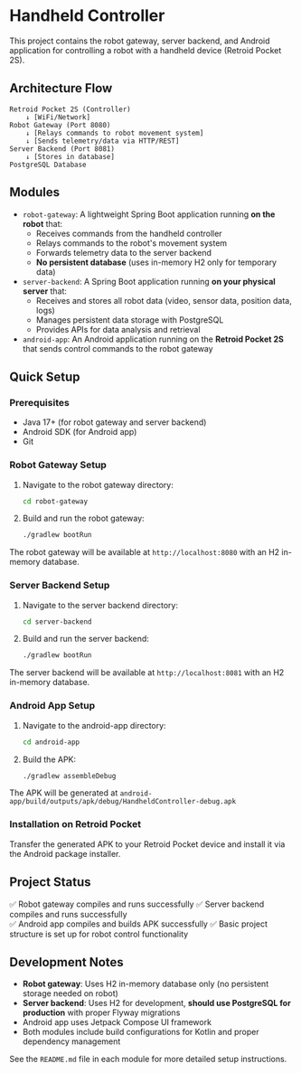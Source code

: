 # Handheld Controller

This project contains the robot gateway, server backend, and Android application for controlling a robot with a handheld device (Retroid Pocket 2S).

## Architecture Flow

```
Retroid Pocket 2S (Controller) 
    ↓ [WiFi/Network]
Robot Gateway (Port 8080)
    ↓ [Relays commands to robot movement system]
    ↓ [Sends telemetry/data via HTTP/REST]
Server Backend (Port 8081)
    ↓ [Stores in database]
PostgreSQL Database
```

## Modules

- `robot-gateway`: A lightweight Spring Boot application running **on the robot** that:
  - Receives commands from the handheld controller
  - Relays commands to the robot's movement system  
  - Forwards telemetry data to the server backend
  - **No persistent database** (uses in-memory H2 only for temporary data)
- `server-backend`: A Spring Boot application running **on your physical server** that:
  - Receives and stores all robot data (video, sensor data, position data, logs)
  - Manages persistent data storage with PostgreSQL
  - Provides APIs for data analysis and retrieval
- `android-app`: An Android application running on the **Retroid Pocket 2S** that sends control commands to the robot gateway

## Quick Setup

### Prerequisites

- Java 17+ (for robot gateway and server backend)
- Android SDK (for Android app)
- Git

### Robot Gateway Setup

1. Navigate to the robot gateway directory:
   ```bash
   cd robot-gateway
   ```

2. Build and run the robot gateway:
   ```bash
   ./gradlew bootRun
   ```

The robot gateway will be available at `http://localhost:8080` with an H2 in-memory database.

### Server Backend Setup

1. Navigate to the server backend directory:
   ```bash
   cd server-backend
   ```

2. Build and run the server backend:
   ```bash
   ./gradlew bootRun
   ```

The server backend will be available at `http://localhost:8081` with an H2 in-memory database.

### Android App Setup

1. Navigate to the android-app directory:
   ```bash
   cd android-app
   ```

2. Build the APK:
   ```bash
   ./gradlew assembleDebug
   ```

The APK will be generated at `android-app/build/outputs/apk/debug/HandheldController-debug.apk`

### Installation on Retroid Pocket

Transfer the generated APK to your Retroid Pocket device and install it via the Android package installer.

## Project Status

✅ Robot gateway compiles and runs successfully
✅ Server backend compiles and runs successfully  
✅ Android app compiles and builds APK successfully
✅ Basic project structure is set up for robot control functionality

## Development Notes

- **Robot gateway**: Uses H2 in-memory database only (no persistent storage needed on robot)
- **Server backend**: Uses H2 for development, **should use PostgreSQL for production** with proper Flyway migrations
- Android app uses Jetpack Compose UI framework
- Both modules include build configurations for Kotlin and proper dependency management

See the `README.md` file in each module for more detailed setup instructions.